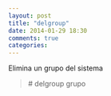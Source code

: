```yaml
---
layout: post
title: "delgroup"
date: 2014-01-29 18:30
comments: true
categories: 
---
```

Elimina un grupo del sistema

>\# delgroup grupo

